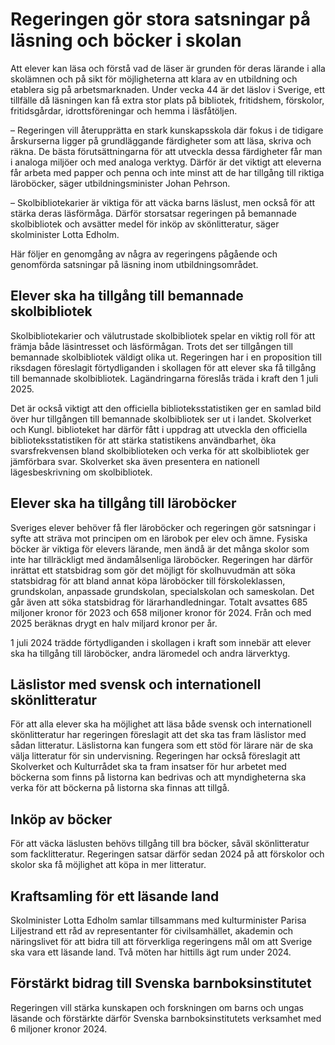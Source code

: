 # Regeringen gör stora satsningar på läsning och böcker i skolan

Att elever kan läsa och förstå vad de läser är grunden för deras lärande i alla skolämnen och på sikt för möjligheterna att klara av en utbildning och etablera sig på arbetsmarknaden. Under vecka 44 är det läslov i Sverige, ett tillfälle då läsningen kan få extra stor plats på bibliotek, fritidshem, förskolor, fritidsgårdar, idrottsföreningar och hemma i läsfåtöljen.

– Regeringen vill återupprätta en stark kunskapsskola där fokus i de tidigare årskurserna ligger på grundläggande färdigheter som att läsa, skriva och räkna. De bästa förutsättningarna för att utveckla dessa färdigheter får man i analoga miljöer och med analoga verktyg. Därför är det viktigt att eleverna får arbeta med papper och penna och inte minst att de har tillgång till riktiga läroböcker, säger utbildningsminister Johan Pehrson.

– Skolbibliotekarier är viktiga för att väcka barns läslust, men också för att stärka deras läsförmåga. Därför storsatsar regeringen på bemannade skolbibliotek och avsätter medel för inköp av skönlitteratur, säger skolminister Lotta Edholm.

Här följer en genomgång av några av regeringens pågående och genomförda satsningar på läsning inom utbildningsområdet.

## Elever ska ha tillgång till bemannade skolbibliotek

Skolbibliotekarier och välutrustade skolbibliotek spelar en viktig roll för att främja både läsintresset och läsförmågan. Trots det ser tillgången till bemannade skolbibliotek väldigt olika ut. Regeringen har i en proposition till riksdagen föreslagit förtydliganden i skollagen för att elever ska få tillgång till bemannade skolbibliotek. Lagändringarna föreslås träda i kraft den 1 juli 2025.

Det är också viktigt att den officiella biblioteksstatistiken ger en samlad bild över hur tillgången till bemannade skolbibliotek ser ut i landet. Skolverket och Kungl. biblioteket har därför fått i uppdrag att utveckla den officiella biblioteksstatistiken för att stärka statistikens användbarhet, öka svarsfrekvensen bland skolbiblioteken och verka för att skolbibliotek ger jämförbara svar. Skolverket ska även presentera en nationell lägesbeskrivning om skolbibliotek.

## Elever ska ha tillgång till läroböcker

Sveriges elever behöver få fler läroböcker och regeringen gör satsningar i syfte att sträva mot principen om en lärobok per elev och ämne. Fysiska böcker är viktiga för elevers lärande, men ändå är det många skolor som inte har tillräckligt med ändamålsenliga läroböcker. Regeringen har därför inrättat ett statsbidrag som gör det möjligt för skolhuvudmän att söka statsbidrag för att bland annat köpa läroböcker till förskoleklassen, grundskolan, anpassade grundskolan, specialskolan och sameskolan. Det går även att söka statsbidrag för lärarhandledningar. Totalt avsattes 685 miljoner kronor för 2023 och 658 miljoner kronor för 2024. Från och med 2025 beräknas drygt en halv miljard kronor per år.

1 juli 2024 trädde förtydliganden i skollagen i kraft som innebär att elever ska ha tillgång till läroböcker, andra läromedel och andra lärverktyg.

## Läslistor med svensk och internationell skönlitteratur

För att alla elever ska ha möjlighet att läsa både svensk och internationell skönlitteratur har regeringen föreslagit att det ska tas fram läslistor med sådan litteratur. Läslistorna kan fungera som ett stöd för lärare när de ska välja litteratur för sin undervisning. Regeringen har också föreslagit att Skolverket och Kulturrådet ska ta fram insatser för hur arbetet med böckerna som finns på listorna kan bedrivas och att myndigheterna ska verka för att böckerna på listorna ska finnas att tillgå.

## Inköp av böcker

För att väcka läslusten behövs tillgång till bra böcker, såväl skönlitteratur som facklitteratur. Regeringen satsar därför sedan 2024 på att förskolor och skolor ska få möjlighet att köpa in mer litteratur.

## Kraftsamling för ett läsande land

Skolminister Lotta Edholm samlar tillsammans med kulturminister Parisa Liljestrand ett råd av representanter för civilsamhället, akademin och näringslivet för att bidra till att förverkliga regeringens mål om att Sverige ska vara ett läsande land. Två möten har hittills ägt rum under 2024.

## Förstärkt bidrag till Svenska barnboksinstitutet

Regeringen vill stärka kunskapen och forskningen om barns och ungas läsande och förstärkte därför Svenska barnboksinstitutets verksamhet med 6 miljoner kronor 2024.
